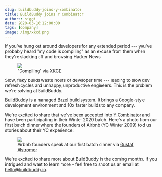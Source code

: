 ```yaml
---
slug: buildbuddy-joins-y-combinator
title: BuildBuddy joins Y Combinator
authors: siggi
date: 2020-03-16:12:00:00
tags: [company]
image: /img/xkcd.png
---
```


If you've hung out around developers for any extended period --- you've probably heard "my code is compiling" as an excuse from them when they're slacking off and browsing Hacker News.

<figure className="image">
  <img src="/img/xkcd.png" />
  <figcaption>"Compiling" via <a href="https://xkcd.com/303/">XKCD</a></figcaption>
</figure>

Slow, flaky builds waste hours of developer time --- leading to slow dev refresh cycles and unhappy, unproductive engineers. This is the problem we're solving at BuildBuddy.

[BuildBuddy](http://buildbuddy.io/) is a managed [Bazel](https://bazel.build/) build system. It brings a Google-style development environment and 10x faster builds to any company.

We're excited to share that we've been accepted into [Y Combinator](https://www.ycombinator.com/) and have been participating in their Winter 2020 batch. Here's a photo from our first batch dinner where the founders of Airbnb (YC Winter 2009) told us stories about their YC experience:

<figure className="image">
  <img src="/img/yc-dinner.jpg" />
  <figcaption>Airbnb founders speak at our first batch dinner via <a href="https://twitter.com/gustaf/status/1215039947356270594">Gustaf Alstromer</a></figcaption>
</figure>

We're excited to share more about BuildBuddy in the coming months. If you intrigued and want to learn more - feel free to shoot us an email at [hello@buildbuddy.io](mailto:hello@buildbuddy.io).

<!-- truncate -->
